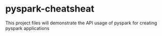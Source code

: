 # pyspark-cheatsheat
  This project files will demonstrate the API usage of pyspark for creating pyspark applications
